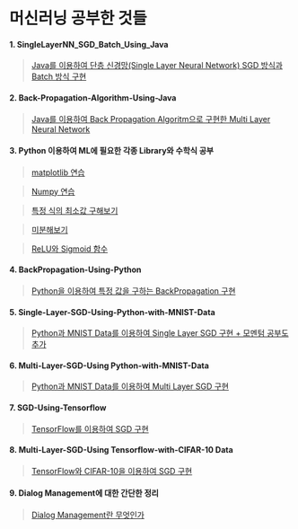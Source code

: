 # 머신러닝 공부한 것들
#### 1. SingleLayerNN_SGD_Batch_Using_Java 
> [Java를 이용하여 단층 신경망(Single Layer Neural Network) SGD 방식과 Batch 방식 구현](https://github.com/jis1218/SingleLayerNN_SGD_Batch_Using_Java)

#### 2. Back-Propagation-Algorithm-Using-Java 
> [Java를 이용하여 Back Propagation Algoritm으로 구현한 Multi Layer Neural Network](https://github.com/jis1218/Back-Propagation-Algorithm-Using-Java)
    
#### 3. Python 이용하여 ML에 필요한 각종 Library와 수학식 공부
> [matplotlib 연습](https://github.com/jis1218/Python-matplotlib-prac)

> [Numpy 연습](https://github.com/jis1218/Python-Numpy-Prac)

> [특정 식의 최소값 구해보기](https://github.com/jis1218/Python-Machine-Learning-Practice)

> [미분해보기](https://github.com/jis1218/Differentiation-Using-Python)

> [ReLU와 Sigmoid 함수](https://github.com/jis1218/Activation-Function)


#### 4. BackPropagation-Using-Python
> [Python을 이용하여 특정 값을 구하는 BackPropagation 구현](https://github.com/jis1218/BackPropagation-Using-Python)

#### 5. Single-Layer-SGD-Using-Python-with-MNIST-Data 
> [Python과 MNIST Data를 이용하여 Single Layer SGD 구현 + 모멘텀 공부도 추가](https://github.com/jis1218/Single-Layer-SGD-Using-Python-with-MNIST-Data)


#### 6. Multi-Layer-SGD-Using Python-with-MNIST-Data
> [Python과 MNIST Data를 이용하여 Multi Layer SGD 구현](https://github.com/jis1218/BackPropagation-Using-Python-Using-MNIST/tree/master/BackPropa)

#### 7. SGD-Using-Tensorflow 
> [TensorFlow를 이용하여 SGD 구현](https://github.com/jis1218/SGD-Using-Tensorflow)

#### 8. Multi-Layer-SGD-Using Tensorflow-with-CIFAR-10 Data
> [TensorFlow와 CIFAR-10을 이용하여 SGD 구현](https://github.com/jis1218/CIFAR-10-Using-Tensorflow)

#### 9. Dialog Management에 대한 간단한 정리
> [Dialog Management란 무엇인가](https://github.com/jis1218/Dialog-Management)